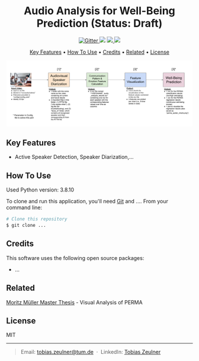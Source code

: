 <h1 align="center">Audio Analysis for Well-Being Prediction (Status: Draft) </h1>

<p align="center">
  <a href="https://badge.fury.io/js/electron-markdownify">
    <img src="https://badge.fury.io/js/electron-markdownify.svg"
         alt="Gitter">
  </a>
  <a href="https://gitter.im/amitmerchant1990/electron-markdownify"><img src="https://badges.gitter.im/amitmerchant1990/electron-markdownify.svg"></a>
  <a href="https://saythanks.io/to/bullredeyes@gmail.com">
      <img src="https://img.shields.io/badge/SayThanks.io-%E2%98%BC-1EAEDB.svg">
  </a>
  <a href="https://www.paypal.me/AmitMerchant">
    <img src="https://img.shields.io/badge/$-donate-ff69b4.svg?maxAge=2592000&amp;style=flat">
  </a>
</p>

<p align="center">
  <a href="#key-features">Key Features</a> •
  <a href="#how-to-use">How To Use</a> •
  <a href="#credits">Credits</a> •
  <a href="#related">Related</a> •
  <a href="#license">License</a>
</p>

<img src="./docs/audio_wellbeing_analysis_overview.svg" alt="audio AI toolkit overview" />

## Key Features

* Active Speaker Detection, Speaker Diarization,...

## How To Use

Used Python version: 3.8.10

To clone and run this application, you'll need [Git](https://git-scm.com) and ....  From your command line:

```bash
# Clone this repository
$ git clone ...
```


## Credits

This software uses the following open source packages:

- ...

## Related

[Moritz Müller Master Thesis](x) - Visual Analysis of PERMA


## License

MIT

---

> Email:  <a href="mailto:tobias.zeulner@tum.de">tobias.zeulner@tum.de</a>
 &nbsp;&middot;&nbsp;
> LinkedIn: <a href="https://www.linkedin.com/in/tobias-zeulner-893080169/" target="_blank">Tobias Zeulner</a>

